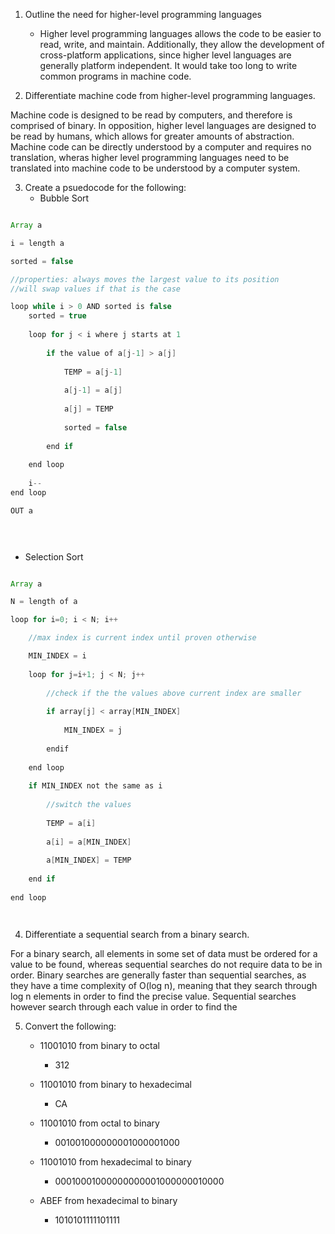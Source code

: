 1. Outline the need for higher-level programming languages 
	- Higher level programming languages allows the code to be easier to read, write, and maintain. Additionally, they allow the development of cross-platform applications, since higher level languages are generally platform independent. It would take too long to write common programs in machine code.


2. Differentiate machine code from higher-level programming languages. 

Machine code is designed to be read by computers, and therefore is comprised of binary. In opposition, higher level languages are designed to be read by humans, which allows for greater amounts of abstraction. Machine code can be directly understood by a computer and requires no translation, wheras higher level programming languages need to be translated into machine code to be understood by a computer system. 

3. Create a psuedocode for the following: 
	- Bubble Sort 

```java

Array a

i = length a

sorted = false

//properties: always moves the largest value to its position
//will swap values if that is the case

loop while i > 0 AND sorted is false 
	sorted = true
	
	loop for j < i where j starts at 1
		
		if the value of a[j-1] > a[j]
			
			TEMP = a[j-1]
			
			a[j-1] = a[j]
			
			a[j] = TEMP
			
			sorted = false
	
		end if
	
	end loop
	
	i--
end loop

OUT a 


	

```

 - Selection Sort 

```java

Array a

N = length of a

loop for i=0; i < N; i++ 

	//max index is current index until proven otherwise

	MIN_INDEX = i
	
	loop for j=i+1; j < N; j++
		
		//check if the the values above current index are smaller
		
		if array[j] < array[MIN_INDEX]
		
			MIN_INDEX = j
			
		endif
		
	end loop
	
	if MIN_INDEX not the same as i
	
		//switch the values
		
		TEMP = a[i]
		
		a[i] = a[MIN_INDEX]
		
		a[MIN_INDEX] = TEMP
		
	end if
	
end loop




```

4. Differentiate a sequential search from a binary search. 

For a binary search, all elements in some set of data must be ordered for a value to be found, whereas sequential searches do not require data to be in order. Binary searches are generally faster than sequential searches, as they have a time complexity of O(log n), meaning that they search through log n elements in order to find the precise value. Sequential searches however search through each value in order to find the 

5. Convert the following:
	- 11001010 from binary to octal 
		-  312

	- 11001010 from binary to hexadecimal
		-  CA

	- 11001010 from octal to binary
		- 001001000000001000001000

	- 11001010 from hexadecimal to binary
		- 00010001000000000001000000010000

	- ABEF from hexadecimal to binary
		- 1010101111101111


